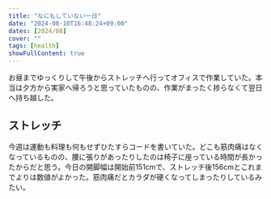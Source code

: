 ```yaml
---
title: "なにもしていない一日"
date: "2024-08-10T16:48:24+09:00"
dates: [2024/08]
cover: ""
tags: [health]
showFullContent: true
---
```


お昼までゆっくりして午後からストレッチへ行ってオフィスで作業していた。本当は夕方から実家へ帰ろうと思っていたものの、作業がまったく捗らなくて翌日へ持ち越した。

## ストレッチ

今週は運動も料理も何もせずひたすらコードを書いていた。どこも筋肉痛はなくなっているものの、腰に張りがあったりしたのは椅子に座っている時間が長かったからだと思う。今日の開脚幅は開始前151cmで、ストレッチ後156cmとこれまでよりは数値がよかった。筋肉痛だとカラダが硬くなってしまったりしているみたい。
